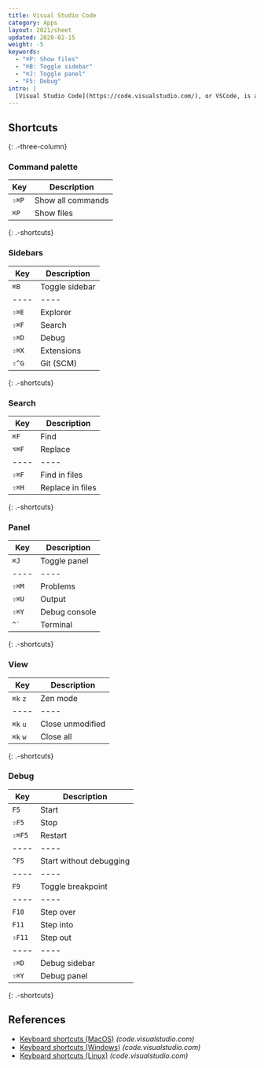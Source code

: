 ```yaml
---
title: Visual Studio Code
category: Apps
layout: 2021/sheet
updated: 2020-02-15
weight: -5
keywords:
  - "⌘P: Show files"
  - "⌘B: Toggle sidebar"
  - "⌘J: Toggle panel"
  - "F5: Debug"
intro: |
  [Visual Studio Code](https://code.visualstudio.com/), or VSCode, is an open-source code editor. This guide targets VSCode v1.19.
---
```


## Shortcuts
{: .-three-column}

### Command palette

| Key   | Description       |
| ----- | ----------------- |
| `⇧⌘P` | Show all commands |
| `⌘P`  | Show files        |
{: .-shortcuts}

### Sidebars

| Key   | Description    |
| ----- | -------------- |
| `⌘B`  | Toggle sidebar |
| ----  | ----           |
| `⇧⌘E` | Explorer       |
| `⇧⌘F` | Search         |
| `⇧⌘D` | Debug          |
| `⇧⌘X` | Extensions     |
| `⇧^G` | Git (SCM)      |
{: .-shortcuts}

### Search

| Key   | Description      |
| ----- | ---------------- |
| `⌘F`  | Find             |
| `⌥⌘F` | Replace          |
| ----  | ----             |
| `⇧⌘F` | Find in files    |
| `⇧⌘H` | Replace in files |
{: .-shortcuts}

### Panel

| Key                        | Description   |
| -------------------------- | ------------- |
| `⌘J`                       | Toggle panel  |
| ----                       | ----          |
| `⇧⌘M`                      | Problems      |
| `⇧⌘U`                      | Output        |
| `⇧⌘Y`                      | Debug console |
| <code>^`</code>            | Terminal      |
{: .-shortcuts}

### View

| Key      | Description      |
| -------- | ---------------- |
| `⌘k` `z` | Zen mode         |
| ----     | ----             |
| `⌘k` `u` | Close unmodified |
| `⌘k` `w` | Close all        |
{: .-shortcuts}

### Debug

| Key    | Description             |
| ------ | ----------------------- |
| `F5`   | Start                   |
| `⇧F5`  | Stop                    |
| `⇧⌘F5` | Restart                 |
| ----   | ----                    |
| `^F5`  | Start without debugging |
| ----   | ----                    |
| `F9`   | Toggle breakpoint       |
| ----   | ----                    |
| `F10`  | Step over               |
| `F11`  | Step into               |
| `⇧F11` | Step out                |
| ----   | ----                    |
| `⇧⌘D`  | Debug sidebar           |
| `⇧⌘Y`  | Debug panel             |
{: .-shortcuts}

## References

* [Keyboard shortcuts (MacOS)](https://code.visualstudio.com/shortcuts/keyboard-shortcuts-macos.pdf) _(code.visualstudio.com)_
* [Keyboard shortcuts (Windows)](https://code.visualstudio.com/shortcuts/keyboard-shortcuts-windows.pdf) _(code.visualstudio.com)_
* [Keyboard shortcuts (Linux)](https://code.visualstudio.com/shortcuts/keyboard-shortcuts-linux.pdf) _(code.visualstudio.com)_
